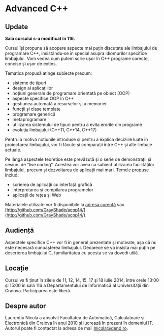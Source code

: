 ﻿# Advanced C++

## Update
**Sala cursului s-a modificat în 116.**

Cursul își propune să acopere aspecte mai puțin discutate ale limbajului de programare C++, insistându-se în special asupra idiomurilor specifice limbajului. Vom vedea cum putem scrie ușor în C++ programe corecte, concise și ușor de extins.

Tematica propusă atinge subiecte precum:

  * sisteme de tipuri
  * design al aplicațiilor
  * noțiuni generale de programare orientată pe obiect (OOP)
  * aspecte specifice OOP în C++
  * gestiunea automată a resurselor și a memoriei
  * funcții și clase template
  * programare generică
  * metaprogramare
  * utilizarea sistemului de tipuri pentru a evita erorile din programe
  * evoluția limbajului (C++11, C++14, C++17)

Pentru a motiva noțiunile introduse și pentru a explica deciziile luate în proiectarea limbajului, vor fi făcute și comparații între C++ și alte limbaje actuale.

Pe lângă aspectele teoretice este prevăzută și o serie de demonstrații și sesiuni de “live coding”. Acestea vor avea ca subiect utilizarea facilităților limbajului, precum și dezvoltarea de aplicații mai mari. Temele propuse includ:

  * scrierea de aplicații cu interfață grafică
  * interpretarea și compilarea programelor
  * aplicații de rețea și Web

Materialele utilizate vor fi disponibile la [adresa curentă](http://github.com/GrayShade/acpp14/) sau [http://github.com/GrayShade/acpp14/](http://github.com/GrayShade/acpp14/).

## Audiență

Aspectele specifice C++ vor fi în general prezentate și motivate, așa că nu este necesară cunoașterea limbajului. Deoarece se va insista mai puțin pe descrierea limbajului C, familiaritatea cu acesta se va dovedi utilă.

## Locație

Cursul va fi ținut în zilele de 11, 12, 14, 15, 17 și 18 iulie 2014, între orele 13:00 și 15:00 în sala 116 a Departamentului de Informatică al Universității din Craiova. Participarea este liberă.

## Despre autor

Laurențiu Nicola a absolvit Facultatea de Automatică, Calculatoare și Electronică din Craiova în anul 2010 și lucrează în prezent în domeniul IT. Autorul poate fi contactat la adresa de mail [lnicola@dend.ro](mailto:lnicola@dend.ro).
